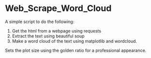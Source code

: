 # Web_Scrape_Word_Cloud
A simple script to do the following:
1. Get the html from a webpage using requests
2. Extract the text using beautiful soup
3. Make a word cloud of the text using matplotlib and wordcloud.

Sets the plot size using the golden ratio for a professional appearance.
